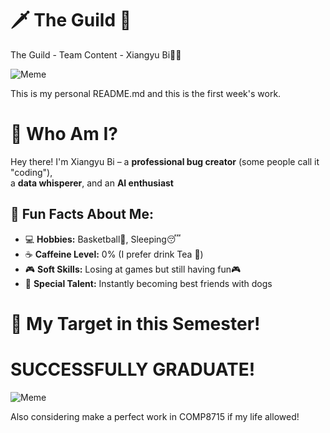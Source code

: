 # 🗡️ The Guild  🐾
The Guild - Team Content - Xiangyu Bi🚀🎉

![Meme](https://cdn.prod.website-files.com/64ef86fd99a286b447305635/6662830f6d9e1ec1429bb0da_6250a54e5aafad58b099d32a_Teams-Meme.webp)

This is my personal README.md and this is the first week's work.

# 🚀 Who Am I?

Hey there! I'm Xiangyu Bi – a **professional bug creator** (some people call it "coding"),  
a **data whisperer**, and an **AI enthusiast**

## 🌟 Fun Facts About Me:
- 💻 **Hobbies:** Basketball🏀, Sleeping😴
- ☕ **Caffeine Level:** 0% (I prefer drink Tea 🍵)
- 🎮 **Soft Skills:** Losing at games but still having fun🎮
- 🐶 **Special Talent:** Instantly becoming best friends with dogs

# 🎯 My Target in this Semester! 
# SUCCESSFULLY GRADUATE!

![Meme](https://www.google.com/url?sa=i&url=https%3A%2F%2Ftenor.com%2Fsearch%2Fcat-crying-gifs&psig=AOvVaw3lkKFNZPbRkH7zR49q3LMA&ust=1741397130477000&source=images&cd=vfe&opi=89978449&ved=0CBEQjRxqFwoTCIiQ7P3n9osDFQAAAAAdAAAAABAE![image](https://github.com/user-attachments/assets/ea382aa0-a742-49eb-9761-660fa0e5cb5f)
)

Also considering make a perfect work in COMP8715 if my life allowed! 

